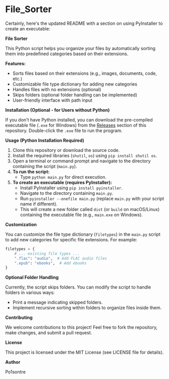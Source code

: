 # File_Sorter
Certainly, here's the updated README with a section on using PyInstaller to create an executable:

**File Sorter**

This Python script helps you organize your files by automatically sorting them into predefined categories based on their extensions.

**Features:**

- Sorts files based on their extensions (e.g., images, documents, code, etc.)
- Customizable file type dictionary for adding new categories
- Handles files with no extensions (optional)
- Skips folders (optional folder handling can be implemented)
- User-friendly interface with path input

**Installation (Optional - for Users without Python)**

If you don't have Python installed, you can download the pre-compiled executable file (`.exe` for Windows) from the [Releases](https://github.com/po1sontre/File_Sorter/releases) section of this repository. Double-click the `.exe` file to run the program.

**Usage (Python Installation Required)**

1. Clone this repository or download the source code.
2. Install the required libraries (`shutil`, `os`) using `pip install shutil os`.
3. Open a terminal or command prompt and navigate to the directory containing the script (`main.py`).
4. **To run the script:**
   - Type `python main.py` for direct execution.
5. **To create an executable (requires PyInstaller):**
   - Install PyInstaller using `pip install pyinstaller`.
   - Navigate to the directory containing `main.py`.
   - Run `pyinstaller --onefile main.py` (replace `main.py` with your script name if different).
   - This will create a new folder called `dist` (or `build` on macOS/Linux) containing the executable file (e.g., `main.exe` on Windows).

**Customization**

You can customize the file type dictionary (`filetypes`) in the `main.py` script to add new categories for specific file extensions. For example:

```python
filetypes = {
    # ... existing file types ...
    ".flac": "audio",  # Add FLAC audio files
    ".epub": "ebooks",  # Add ebooks
}
```

**Optional Folder Handling**

Currently, the script skips folders. You can modify the script to handle folders in various ways:

- Print a message indicating skipped folders.
- Implement recursive sorting within folders to organize files inside them.

**Contributing**

We welcome contributions to this project! Feel free to fork the repository, make changes, and submit a pull request.

**License**

This project is licensed under the MIT License (see LICENSE file for details).

**Author**

Po1sontre
